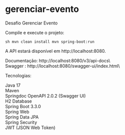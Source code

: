 # gerenciar-evento
Desafio Gerenciar Evento


Compile e execute o projeto:

```sh mvn clean install mvn spring-boot:run ```

A API estará disponível em http://localhost:8080\.


Documentação: http://localhost:8080/v3/api-docs\ <br>
Swagger : http://localhost:8080/swagger-ui/index.html\ <br>

Tecnologias:

Java 17 <br>
Maven <br>
Springdoc OpenAPI 2.0.2 (Swagger UI) <br>
H2 Database <br>
Spring Boot 3.3.0 <br>
Spring Web <br>
Spring Data JPA <br>
Spring Security <br>
JWT (JSON Web Token) <br>







